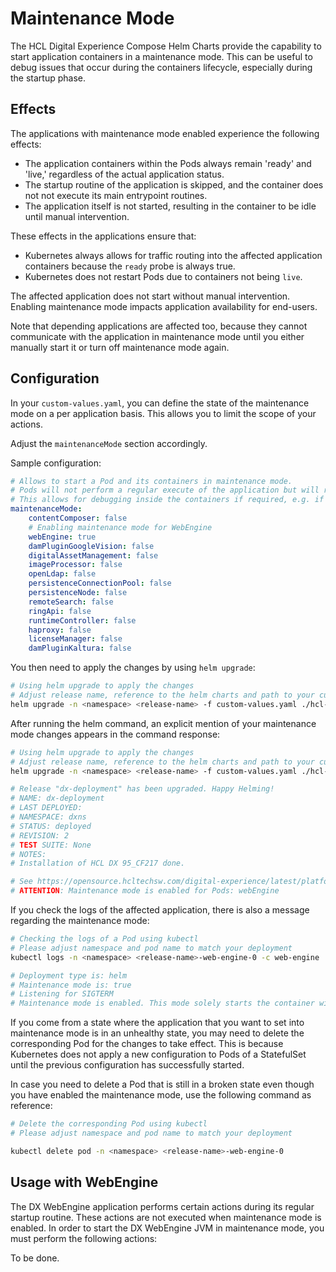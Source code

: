 # Maintenance Mode

The HCL Digital Experience Compose Helm Charts provide the capability to start application containers in a maintenance mode. This can be useful to debug issues that occur during the containers lifecycle, especially during the startup phase.

## Effects

The applications with maintenance mode enabled experience the following effects:

- The application containers within the Pods always remain 'ready' and 'live,' regardless of the actual application status.
- The startup routine of the application is skipped, and the container does not not execute its main entrypoint routines.
- The application itself is not started, resulting in the container to be idle until manual intervention.

These effects in the applications ensure that:

- Kubernetes always allows for traffic routing into the affected application containers because the `ready` probe is always true.
- Kubernetes does not restart Pods due to containers not being `live`.

The affected application does not start without manual intervention. Enabling maintenance mode impacts application availability for end-users.

Note that depending applications are affected too, because they cannot communicate with the application in maintenance mode until you either manually start it or turn off maintenance mode again.

## Configuration

In your `custom-values.yaml`, you can define the state of the maintenance mode on a per application basis. This allows you to limit the scope of your actions.

Adjust the `maintenanceMode` section accordingly.

Sample configuration:

```yaml
# Allows to start a Pod and its containers in maintenance mode.
# Pods will not perform a regular execute of the application but will remain idle
# This allows for debugging inside the containers if required, e.g. if configuration fixes are required
maintenanceMode:
    contentComposer: false
    # Enabling maintenance mode for WebEngine
    webEngine: true
    damPluginGoogleVision: false
    digitalAssetManagement: false
    imageProcessor: false
    openLdap: false
    persistenceConnectionPool: false
    persistenceNode: false
    remoteSearch: false
    ringApi: false
    runtimeController: false
    haproxy: false
    licenseManager: false
    damPluginKaltura: false
```

You then need to apply the changes by using `helm upgrade`:

```sh
# Using helm upgrade to apply the changes
# Adjust release name, reference to the helm charts and path to your custom-values.yaml accordingly
helm upgrade -n <namespace> <release-name> -f custom-values.yaml ./hcl-dx-deployment.tgz
```

After running the helm command, an explicit mention of your maintenance mode changes appears in the command response:

```sh
# Using helm upgrade to apply the changes
# Adjust release name, reference to the helm charts and path to your custom-values.yaml accordingly
helm upgrade -n <namespace> <release-name> -f custom-values.yaml ./hcl-dx-deployment.tgz

# Release "dx-deployment" has been upgraded. Happy Helming!
# NAME: dx-deployment
# LAST DEPLOYED:
# NAMESPACE: dxns
# STATUS: deployed
# REVISION: 2
# TEST SUITE: None
# NOTES:
# Installation of HCL DX 95_CF217 done.

# See https://opensource.hcltechsw.com/digital-experience/latest/platform/kubernetes/overview/ for further information.
# ATTENTION: Maintenance mode is enabled for Pods: webEngine
```

If you check the logs of the affected application, there is also a message regarding the maintenance mode:

```sh
# Checking the logs of a Pod using kubectl
# Please adjust namespace and pod name to match your deployment
kubectl logs -n <namespace> <release-name>-web-engine-0 -c web-engine

# Deployment type is: helm
# Maintenance mode is: true
# Listening for SIGTERM
# Maintenance mode is enabled. This mode solely starts the container without any processes within it.
```

If you come from a state where the application that you want to set into maintenance mode is in an unhealthy state, you may need to delete the corresponding Pod for the changes to take effect. This is because Kubernetes does not apply a new configuration to Pods of a StatefulSet until the previous configuration has successfully started.

In case you need to delete a Pod that is still in a broken state even though you have enabled the maintenance mode, use the following command as reference:

```sh
# Delete the corresponding Pod using kubectl
# Please adjust namespace and pod name to match your deployment

kubectl delete pod -n <namespace> <release-name>-web-engine-0
```

## Usage with WebEngine

The DX WebEngine application performs certain actions during its regular startup routine. These actions are not executed when maintenance mode is enabled.
In order to start the DX WebEngine JVM in maintenance mode, you must perform the following actions:

To be done.